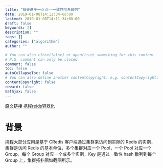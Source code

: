 ```yaml
---
title: "每天进步一点点——一致性哈希散列"
date: 2019-01-08T14:11:34+08:00
lastmod: 2019-01-08T14:11:34+08:00
draft: false
keywords: []
description: ""
tags: []
categories: ["algorithm"]
author: ""

# You can also close(false) or open(true) something for this content.
# P.S. comment can only be closed
comment: false
toc: false
autoCollapseToc: false
# You can also define another contentCopyright. e.g. contentCopyright: "This is another copyright."
contentCopyright: false
reward: false
mathjax: false
---
```


[原文链接](https://blog.csdn.net/cywosp/article/details/23397179)
[携程reids容器化](https://infoq.cn/article/cS_Pp9r8Gjd9bpGpjTTv)

# 背景

携程大部分应用是基于 CRedis 客户端通过集群来访问到实际的 Redis 的实例，集群是访问 Redis 的基本单位，多个集群对应一个 Pool，一个 Pool 对应一个 Group，每个 Group 对应一个或多个实例，Key 是通过一致性 hash 散列到每个 Group 上，集群拓扑图如截图所示。